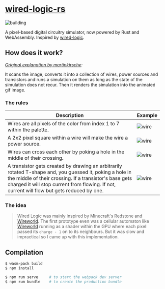# [wired-logic-rs](https://iostapyshyn.github.io/wired-logic)
![building](https://github.com/iostapyshyn/wired-logic-rs/workflows/bundle/badge.svg)

A pixel-based digital circuitry simulator, now powered by Rust and WebAssembly. Inspired by
[wired-logic](https://github.com/martinkirsche/wired-logic).

How does it work?
-----------------
_[Original explanation by martinkirsche](https://github.com/martinkirsche/wired-logic/blob/master/readme.md):_

It scans the image, converts it into a collection of wires, power sources and
transistors and runs a simulation on them as long as the state of the
simulation does not recur. Then it renders the simulation into the animated
gif image.

### The rules

Description | Example
------------|--------
Wires are all pixels of the color from index 1 to 7 within the palette. | ![wire](https://github.com/martinkirsche/wired-logic/raw/master/examples/wire.gif)
A 2x2 pixel square within a wire will make the wire a power source. | ![wire](https://github.com/martinkirsche/wired-logic/raw/master/examples/source.gif)
Wires can cross each other by poking a hole in the middle of their crossing. | ![wire](https://github.com/martinkirsche/wired-logic/raw/master/examples/crossing.gif)
A transistor gets created by drawing an arbitrarily rotated T-shape and, you guessed it, poking a hole in the middle of their crossing. If a transistor's base gets charged it will stop current from flowing. If not, current will flow but gets reduced by one. | ![wire](https://github.com/martinkirsche/wired-logic/raw/master/examples/transistor.gif)

### The idea

> Wired Logic was mainly inspired by Minecraft's Redstone and [Wireworld]. The first prototype even was a cellular automaton like [Wireworld] running as a shader within the GPU where each pixel passed its `charge - 1` on to its neighbours. But it was slow and impractical so I came up with this implementation.

[Wireworld]: https://en.wikipedia.org/wiki/Wireworld

Compilation
-----------
```sh
$ wasm-pack build
$ npm install

$ npm run serve     # to start the webpack dev server
$ npm run bundle    # to create the production bundle
```
